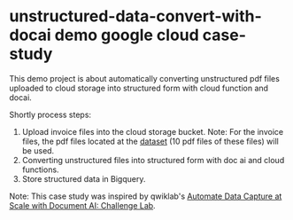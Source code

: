 # unstructured-data-convert-with-docai demo google cloud case-study

This demo project is about automatically converting unstructured pdf files uploaded to cloud storage into structured form with cloud function and docai.

Shortly process steps:
1.  Upload invoice files into the cloud storage bucket.
Note: For the invoice files, the pdf files located at the [dataset](https://data.mendeley.com/datasets/tnj49gpmtz) (10 pdf files of these files) will be used.
2.  Converting unstructured files into structured form with doc ai and cloud functions.
3.  Store structured data in Bigquery.

Note: This case study was inspired by qwiklab's [Automate Data Capture at Scale with Document AI: Challenge Lab](https://www.cloudskillsboost.google/focuses/34185?parent=catalog).  
